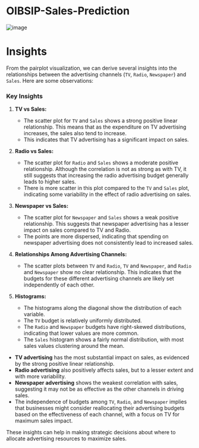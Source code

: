 # OIBSIP-Sales-Prediction
![image](https://github.com/lekshmiiyyer/OIBSIP-Sales-Prediction/assets/108746697/db739bf8-acc3-473d-acf8-bd27d662f082)

# Insights 
From the pairplot visualization, we can derive several insights into the relationships between the advertising channels (`TV`, `Radio`, `Newspaper`) and `Sales`. Here are some observations:

### Key Insights

1. **TV vs Sales:**
   - The scatter plot for `TV` and `Sales` shows a strong positive linear relationship. This means that as the expenditure on TV advertising increases, the sales also tend to increase.
   - This indicates that TV advertising has a significant impact on sales.

2. **Radio vs Sales:**
   - The scatter plot for `Radio` and `Sales` shows a moderate positive relationship. Although the correlation is not as strong as with TV, it still suggests that increasing the radio advertising budget generally leads to higher sales.
   - There is more scatter in this plot compared to the `TV` and `Sales` plot, indicating some variability in the effect of radio advertising on sales.

3. **Newspaper vs Sales:**
   - The scatter plot for `Newspaper` and `Sales` shows a weak positive relationship. This suggests that newspaper advertising has a lesser impact on sales compared to TV and Radio.
   - The points are more dispersed, indicating that spending on newspaper advertising does not consistently lead to increased sales.

4. **Relationships Among Advertising Channels:**
   - The scatter plots between `TV` and `Radio`, `TV` and `Newspaper`, and `Radio` and `Newspaper` show no clear relationship. This indicates that the budgets for these different advertising channels are likely set independently of each other.

5. **Histograms:**
   - The histograms along the diagonal show the distribution of each variable.
   - The `TV` budget is relatively uniformly distributed.
   - The `Radio` and `Newspaper` budgets have right-skewed distributions, indicating that lower values are more common.
   - The `Sales` histogram shows a fairly normal distribution, with most sales values clustering around the mean.

- **TV advertising** has the most substantial impact on sales, as evidenced by the strong positive linear relationship.
- **Radio advertising** also positively affects sales, but to a lesser extent and with more variability.
- **Newspaper advertising** shows the weakest correlation with sales, suggesting it may not be as effective as the other channels in driving sales.
- The independence of budgets among `TV`, `Radio`, and `Newspaper` implies that businesses might consider reallocating their advertising budgets based on the effectiveness of each channel, with a focus on TV for maximum sales impact.

These insights can help in making strategic decisions about where to allocate advertising resources to maximize sales.

